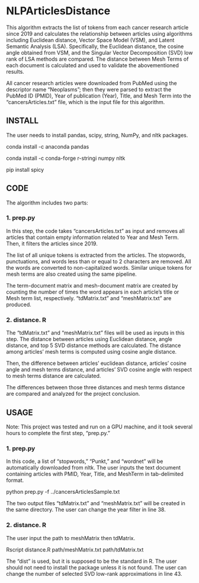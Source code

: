 # NLPArticlesDistance

This algorithm extracts the list of tokens from each cancer research article since 2019 and calculates the relationship between articles using algorithms including Euclidean distance, Vector Space Model (VSM), and Latent Semantic Analysis (LSA). Specifically, the Euclidean distance, the cosine angle obtained from VSM, and the Singular Vector Decomposition (SVD) low rank of LSA methods are compared. The distance between Mesh Terms of each document is calculated and used to validate the abovementioned results. 

All cancer research articles were downloaded from PubMed using the descriptor name “Neoplasms”; then they were parsed to extract the PubMed ID (PMID), Year of publication (Year), Title, and Mesh Term into the “cancersArticles.txt” file, which is the input file for this algorithm. 

## INSTALL
The user needs to install pandas, scipy, string, NumPy, and nltk packages. 

conda install -c anaconda pandas 

conda install -c conda-forge r-stringi numpy nltk

pip install spicy

## CODE
The algorithm includes two parts:

### 1.	prep.py
In this step, the code takes “cancersArticles.txt” as input and removes all articles that contain empty information related to Year and Mesh Term. Then, it filters the articles since 2019. 

The list of all unique tokens is extracted from the articles. The stopwords, punctuations, and words less than or equal to 2 characters are removed. All the words are converted to non-capitalized words. Similar unique tokens for mesh terms are also created using the same pipeline. 

The term-document matrix and mesh-document matrix are created by counting the number of times the word appears in each article’s title or Mesh term list, respectively. “tdMatrix.txt” and “meshMatrix.txt” are produced. 

### 2.	distance. R
The “tdMatrix.txt” and “meshMatrix.txt” files will be used as inputs in this step. The distance between articles using Euclidean distance, angle distance, and top 5 SVD distance methods are calculated. The distance among articles’ mesh terms is computed using cosine angle distance. 

Then, the difference between articles’ euclidean distance, articles’ cosine angle and mesh terms distance, and articles’ SVD cosine angle with respect to mesh terms distance are calculated. 

The differences between those three distances and mesh terms distance are compared and analyzed for the project conclusion. 


## USAGE

Note: This project was tested and run on a GPU machine, and it took several hours to complete the first step, “prep.py.” 

### 1.	prep.py
In this code, a list of “stopwords,” “Punkt,” and “wordnet” will be automatically downloaded from nltk. 
The user inputs the text document containing articles with PMID, Year, Title, and MeshTerm in tab-delimited format. 

python prep.py -f ../cancersArticlesSample.txt

The two output files “tdMatrix.txt” and “meshMatrix.txt” will be created in the same directory. 
The user can change the year filter in line 38.

### 2.	distance. R
The user input the path to meshMatrix then tdMatrix. 

Rscript distance.R path/meshMatrix.txt path/tdMatrix.txt

The “dist” is used, but it is supposed to be the standard in R. The user should not need to install the package unless it is not found. 
The user can change the number of selected SVD low-rank approximations in line 43. 
